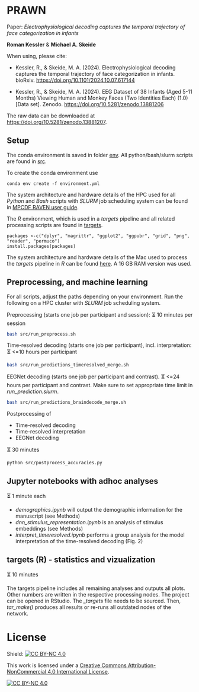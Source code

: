 # PRAWN

Paper: *Electrophysiological decoding captures the temporal trajectory of face categorization in infants*

**Roman Kessler** & **Michael A. Skeide**


When using, please cite:

- Kessler, R., & Skeide, M. A. (2024). Electrophysiological decoding captures the temporal trajectory of face categorization in infants. bioRxiv. https://doi.org/10.1101/2024.10.07.617144
  
- Kessler, R., & Skeide, M. A. (2024). EEG Dataset of 38 Infants (Aged 5-11 Months) Viewing Human and Monkey Faces (Two Identities Each) (1.0) [Data set]. Zenodo. https://doi.org/10.5281/zenodo.13881206


The raw data can be downloaded at https://doi.org/10.5281/zenodo.13881207.


## Setup

The conda environment is saved in folder [env](/env). All python/bash/slurm scripts are found in [src](/src).

To create the conda environment use

```
conda env create -f environment.yml
```

The system architecture and hardware details of the HPC used for all *Python* and *Bash* scripts  with *SLURM* job scheduling system can be found in [MPCDF RAVEN user guide](https://docs.mpcdf.mpg.de/doc/computing/raven-details.html).

The *R* environment, which is used in a *targets* pipeline and all related processing scripts are found in [targets](/targets).

```
packages <-c("dplyr", "magrittr", "ggplot2", "ggpubr", "grid", "png", "reader", "permuco")
install.packages(packages)
```

The system architecture and hardware details of the Mac used to process the *targets* pipeline in *R* can be found [here](https://support.apple.com/en-us/111893). A 16 GB RAM version was used.



## Preprocessing, and machine learning

For all scripts, adjust the paths depending on your environment.
Run the following on a HPC cluster with *SLURM* job scheduling system.

Preprocessing (starts one job per participant and session):
:hourglass_flowing_sand: 10 minutes per session

```bash
bash src/run_preprocess.sh
```

Time-resolved decoding (starts one job per participant), incl. interpretation:
:hourglass_flowing_sand: <=10 hours per participant

```bash
bash src/run_predictions_timeresolved_merge.sh
```

EEGNet decoding (starts one job per participant and contrast). 
:hourglass_flowing_sand: <=24 hours per participant and contrast. Make sure to set appropriate time limit in *run_prediction.slurm*.

```bash
bash src/run_predictions_braindecode_merge.sh
```

Postprocessing of 
- Time-resolved decoding
- Time-resolved interpretation
- EEGNet decoding

:hourglass_flowing_sand: 30 minutes
```bash
python src/postprocess_accuracies.py
```

## Jupyter notebooks with adhoc analyses
:hourglass_flowing_sand: 1 minute each

- *demographics.ipynb* will output the demographic information for the manuscript (see Methods)
- *dnn_stimulus_representation.ipynb* is an analysis of stimulus embeddings (see Methods)
- *interpret_timeresolved.ipynb* performs a group analysis for the model interpretation of the time-resolved decoding (Fig. 2) 

## targets (R) - statistics and vizualization
:hourglass_flowing_sand: 10 minutes

The targets pipeline includes all remaining analyses and outputs all plots. Other numbers are written in the respective processing nodes. The project can be opened in RStudio. The *_targets* file needs to be sourced. Then, *tar_make()* produces all results or re-runs all outdated nodes of the network.


# License

Shield: [![CC BY-NC 4.0][cc-by-nc-shield]][cc-by-nc]

This work is licensed under a
[Creative Commons Attribution-NonCommercial 4.0 International License][cc-by-nc].

[![CC BY-NC 4.0][cc-by-nc-image]][cc-by-nc]

[cc-by-nc]: https://creativecommons.org/licenses/by-nc/4.0/
[cc-by-nc-image]: https://licensebuttons.net/l/by-nc/4.0/88x31.png
[cc-by-nc-shield]: https://img.shields.io/badge/License-CC%20BY--NC%204.0-lightgrey.svg
